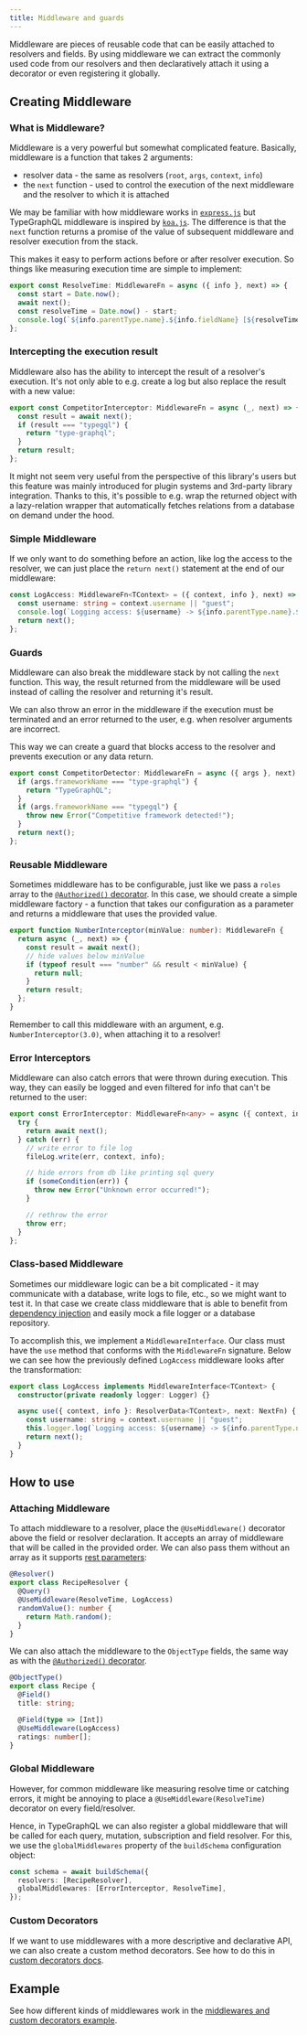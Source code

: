 ```yaml
---
title: Middleware and guards
---
```


Middleware are pieces of reusable code that can be easily attached to resolvers and fields. By using middleware we can extract the commonly used code from our resolvers and then declaratively attach it using a decorator or even registering it globally.

## Creating Middleware

### What is Middleware?

Middleware is a very powerful but somewhat complicated feature. Basically, middleware is a function that takes 2 arguments:

- resolver data - the same as resolvers (`root`, `args`, `context`, `info`)
- the `next` function - used to control the execution of the next middleware and the resolver to which it is attached

We may be familiar with how middleware works in [`express.js`](https://expressjs.com/en/guide/writing-middleware.html) but TypeGraphQL middleware is inspired by [`koa.js`](http://koajs.com/#application). The difference is that the `next` function returns a promise of the value of subsequent middleware and resolver execution from the stack.

This makes it easy to perform actions before or after resolver execution. So things like measuring execution time are simple to implement:

```typescript
export const ResolveTime: MiddlewareFn = async ({ info }, next) => {
  const start = Date.now();
  await next();
  const resolveTime = Date.now() - start;
  console.log(`${info.parentType.name}.${info.fieldName} [${resolveTime} ms]`);
};
```

### Intercepting the execution result

Middleware also has the ability to intercept the result of a resolver's execution. It's not only able to e.g. create a log but also replace the result with a new value:

```typescript
export const CompetitorInterceptor: MiddlewareFn = async (_, next) => {
  const result = await next();
  if (result === "typegql") {
    return "type-graphql";
  }
  return result;
};
```

It might not seem very useful from the perspective of this library's users but this feature was mainly introduced for plugin systems and 3rd-party library integration. Thanks to this, it's possible to e.g. wrap the returned object with a lazy-relation wrapper that automatically fetches relations from a database on demand under the hood.

### Simple Middleware

If we only want to do something before an action, like log the access to the resolver, we can just place the `return next()` statement at the end of our middleware:

```typescript
const LogAccess: MiddlewareFn<TContext> = ({ context, info }, next) => {
  const username: string = context.username || "guest";
  console.log(`Logging access: ${username} -> ${info.parentType.name}.${info.fieldName}`);
  return next();
};
```

### Guards

Middleware can also break the middleware stack by not calling the `next` function. This way, the result returned from the middleware will be used instead of calling the resolver and returning it's result.

We can also throw an error in the middleware if the execution must be terminated and an error returned to the user, e.g. when resolver arguments are incorrect.

This way we can create a guard that blocks access to the resolver and prevents execution or any data return.

```typescript
export const CompetitorDetector: MiddlewareFn = async ({ args }, next) => {
  if (args.frameworkName === "type-graphql") {
    return "TypeGraphQL";
  }
  if (args.frameworkName === "typegql") {
    throw new Error("Competitive framework detected!");
  }
  return next();
};
```

### Reusable Middleware

Sometimes middleware has to be configurable, just like we pass a `roles` array to the [`@Authorized()` decorator](authorization.md). In this case, we should create a simple middleware factory - a function that takes our configuration as a parameter and returns a middleware that uses the provided value.

```typescript
export function NumberInterceptor(minValue: number): MiddlewareFn {
  return async (_, next) => {
    const result = await next();
    // hide values below minValue
    if (typeof result === "number" && result < minValue) {
      return null;
    }
    return result;
  };
}
```

Remember to call this middleware with an argument, e.g. `NumberInterceptor(3.0)`, when attaching it to a resolver!

### Error Interceptors

Middleware can also catch errors that were thrown during execution. This way, they can easily be logged and even filtered for info that can't be returned to the user:

```typescript
export const ErrorInterceptor: MiddlewareFn<any> = async ({ context, info }, next) => {
  try {
    return await next();
  } catch (err) {
    // write error to file log
    fileLog.write(err, context, info);

    // hide errors from db like printing sql query
    if (someCondition(err)) {
      throw new Error("Unknown error occurred!");
    }

    // rethrow the error
    throw err;
  }
};
```

### Class-based Middleware

Sometimes our middleware logic can be a bit complicated - it may communicate with a database, write logs to file, etc., so we might want to test it. In that case we create class middleware that is able to benefit from [dependency injection](dependency-injection.md) and easily mock a file logger or a database repository.

To accomplish this, we implement a `MiddlewareInterface`. Our class must have the `use` method that conforms with the `MiddlewareFn` signature. Below we can see how the previously defined `LogAccess` middleware looks after the transformation:

```typescript
export class LogAccess implements MiddlewareInterface<TContext> {
  constructor(private readonly logger: Logger) {}

  async use({ context, info }: ResolverData<TContext>, next: NextFn) {
    const username: string = context.username || "guest";
    this.logger.log(`Logging access: ${username} -> ${info.parentType.name}.${info.fieldName}`);
    return next();
  }
}
```

## How to use

### Attaching Middleware

To attach middleware to a resolver, place the `@UseMiddleware()` decorator above the field or resolver declaration. It accepts an array of middleware that will be called in the provided order. We can also pass them without an array as it supports [rest parameters](https://developer.mozilla.org/en-US/docs/Web/JavaScript/Reference/Functions/rest_parameters):

```typescript
@Resolver()
export class RecipeResolver {
  @Query()
  @UseMiddleware(ResolveTime, LogAccess)
  randomValue(): number {
    return Math.random();
  }
}
```

We can also attach the middleware to the `ObjectType` fields, the same way as with the [`@Authorized()` decorator](authorization.md).

```typescript
@ObjectType()
export class Recipe {
  @Field()
  title: string;

  @Field(type => [Int])
  @UseMiddleware(LogAccess)
  ratings: number[];
}
```

### Global Middleware

However, for common middleware like measuring resolve time or catching errors, it might be annoying to place a `@UseMiddleware(ResolveTime)` decorator on every field/resolver.

Hence, in TypeGraphQL we can also register a global middleware that will be called for each query, mutation, subscription and field resolver. For this, we use the `globalMiddlewares` property of the `buildSchema` configuration object:

```typescript
const schema = await buildSchema({
  resolvers: [RecipeResolver],
  globalMiddlewares: [ErrorInterceptor, ResolveTime],
});
```

### Custom Decorators

If we want to use middlewares with a more descriptive and declarative API, we can also create a custom method decorators. See how to do this in [custom decorators docs](custom-decorators.md#method-decorators).

## Example

See how different kinds of middlewares work in the [middlewares and custom decorators example](https://github.com/MichalLytek/type-graphql/tree/master/examples/middlewares-custom-decorators).
